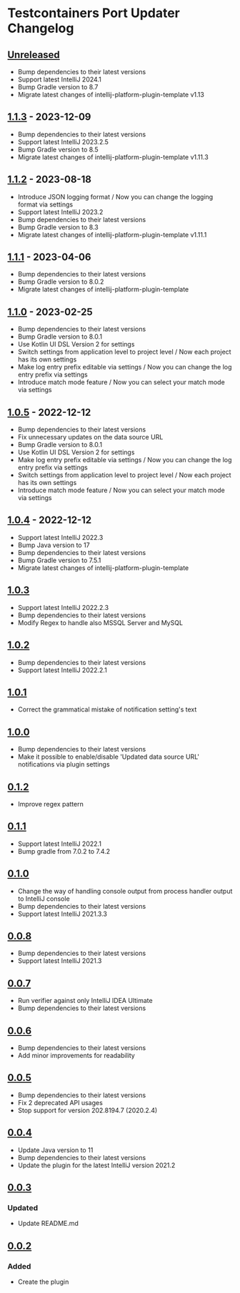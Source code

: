# Testcontainers Port Updater Changelog

## [Unreleased]
- Bump dependencies to their latest versions
- Support latest IntelliJ 2024.1
- Bump Gradle version to 8.7
- Migrate latest changes of intellij-platform-plugin-template v1.13


## [1.1.3] - 2023-12-09

- Bump dependencies to their latest versions
- Support latest IntelliJ 2023.2.5
- Bump Gradle version to 8.5
- Migrate latest changes of intellij-platform-plugin-template v1.11.3

## [1.1.2] - 2023-08-18

- Introduce JSON logging format / Now you can change the logging format via settings
- Support latest IntelliJ 2023.2
- Bump dependencies to their latest versions
- Bump Gradle version to 8.3
- Migrate latest changes of intellij-platform-plugin-template v1.11.1

## [1.1.1] - 2023-04-06

- Bump dependencies to their latest versions
- Bump Gradle version to 8.0.2
- Migrate latest changes of intellij-platform-plugin-template

## [1.1.0] - 2023-02-25

- Bump dependencies to their latest versions
- Bump Gradle version to 8.0.1
- Use Kotlin UI DSL Version 2 for settings
- Switch settings from application level to project level / Now each project has its own settings
- Make log entry prefix editable via settings / Now you can change the log entry prefix via settings
- Introduce match mode feature / Now you can select your match mode via settings

## [1.0.5] - 2022-12-12

- Bump dependencies to their latest versions
- Fix unnecessary updates on the data source URL
- Bump Gradle version to 8.0.1
- Use Kotlin UI DSL Version 2 for settings
- Make log entry prefix editable via settings / Now you can change the log entry prefix via settings
- Switch settings from application level to project level / Now each project has its own settings
- Introduce match mode feature / Now you can select your match mode via settings

## [1.0.4] - 2022-12-12

- Support latest IntelliJ 2022.3
- Bump Java version to 17
- Bump dependencies to their latest versions
- Bump Gradle version to 7.5.1
- Migrate latest changes of intellij-platform-plugin-template

## [1.0.3]

- Support latest IntelliJ 2022.2.3
- Bump dependencies to their latest versions
- Modify Regex to handle also MSSQL Server and MySQL

## [1.0.2]

- Bump dependencies to their latest versions
- Support latest IntelliJ 2022.2.1

## [1.0.1]

- Correct the grammatical mistake of notification setting's text

## [1.0.0]

- Bump dependencies to their latest versions
- Make it possible to enable/disable 'Updated data source URL' notifications via plugin settings

## [0.1.2]

- Improve regex pattern

## [0.1.1]

- Support latest IntelliJ 2022.1
- Bump gradle from 7.0.2 to 7.4.2

## [0.1.0]

- Change the way of handling console output from process handler output to IntelliJ console
- Bump dependencies to their latest versions
- Support latest IntelliJ 2021.3.3

## [0.0.8]

- Bump dependencies to their latest versions
- Support latest IntelliJ 2021.3

## [0.0.7]

- Run verifier against only IntelliJ IDEA Ultimate
- Bump dependencies to their latest versions

## [0.0.6]

- Bump dependencies to their latest versions
- Add minor improvements for readability

## [0.0.5]

- Bump dependencies to their latest versions
- Fix 2 deprecated API usages
- Stop support for version 202.8194.7 (2020.2.4)

## [0.0.4]

- Update Java version to 11
- Bump dependencies to their latest versions
- Update the plugin for the latest IntelliJ version 2021.2

## [0.0.3]

### Updated

- Update README.md

## [0.0.2]

### Added

- Create the plugin

[Unreleased]: https://github.com/yusufugurozbek/testcontainers-port-updater/compare/v1.1.3...HEAD
[1.1.3]: https://github.com/yusufugurozbek/testcontainers-port-updater/compare/v1.1.2...v1.1.3
[1.1.2]: https://github.com/yusufugurozbek/testcontainers-port-updater/compare/v1.1.1...v1.1.2
[1.1.1]: https://github.com/yusufugurozbek/testcontainers-port-updater/compare/v1.1.0...v1.1.1
[1.1.0]: https://github.com/yusufugurozbek/testcontainers-port-updater/compare/v1.0.5...v1.1.0
[1.0.5]: https://github.com/yusufugurozbek/testcontainers-port-updater/compare/v1.0.4...v1.0.5
[1.0.4]: https://github.com/yusufugurozbek/testcontainers-port-updater/compare/v1.0.3...v1.0.4
[1.0.3]: https://github.com/yusufugurozbek/testcontainers-port-updater/compare/v1.0.2...v1.0.3
[1.0.2]: https://github.com/yusufugurozbek/testcontainers-port-updater/compare/v1.0.1...v1.0.2
[1.0.1]: https://github.com/yusufugurozbek/testcontainers-port-updater/compare/v1.0.0...v1.0.1
[1.0.0]: https://github.com/yusufugurozbek/testcontainers-port-updater/compare/v0.1.2...v1.0.0
[0.1.2]: https://github.com/yusufugurozbek/testcontainers-port-updater/compare/v0.1.1...v0.1.2
[0.1.1]: https://github.com/yusufugurozbek/testcontainers-port-updater/compare/v0.1.0...v0.1.1
[0.1.0]: https://github.com/yusufugurozbek/testcontainers-port-updater/compare/v0.0.8...v0.1.0
[0.0.8]: https://github.com/yusufugurozbek/testcontainers-port-updater/compare/v0.0.7...v0.0.8
[0.0.7]: https://github.com/yusufugurozbek/testcontainers-port-updater/compare/v0.0.6...v0.0.7
[0.0.6]: https://github.com/yusufugurozbek/testcontainers-port-updater/compare/v0.0.5...v0.0.6
[0.0.5]: https://github.com/yusufugurozbek/testcontainers-port-updater/compare/v0.0.4...v0.0.5
[0.0.4]: https://github.com/yusufugurozbek/testcontainers-port-updater/compare/v0.0.3...v0.0.4
[0.0.3]: https://github.com/yusufugurozbek/testcontainers-port-updater/compare/v0.0.2...v0.0.3
[0.0.2]: https://github.com/yusufugurozbek/testcontainers-port-updater/compare/v0.0.1...v0.0.2
